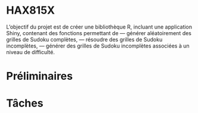 # HAX815X

L’objectif du projet est de créer une bibliothèque R, incluant une application Shiny, contenant
des fonctions permettant de
— générer aléatoirement des grilles de Sudoku complètes,
— résoudre des grilles de Sudoku incomplètes,
— générer des grilles de Sudoku incomplètes associées à un niveau de difficulté.

# Préliminaires




# Tâches 



